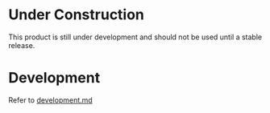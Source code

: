 # Under Construction
This product is still under development and should not be used until a stable release.

# Development

Refer to [development.md](docs/development.md)

